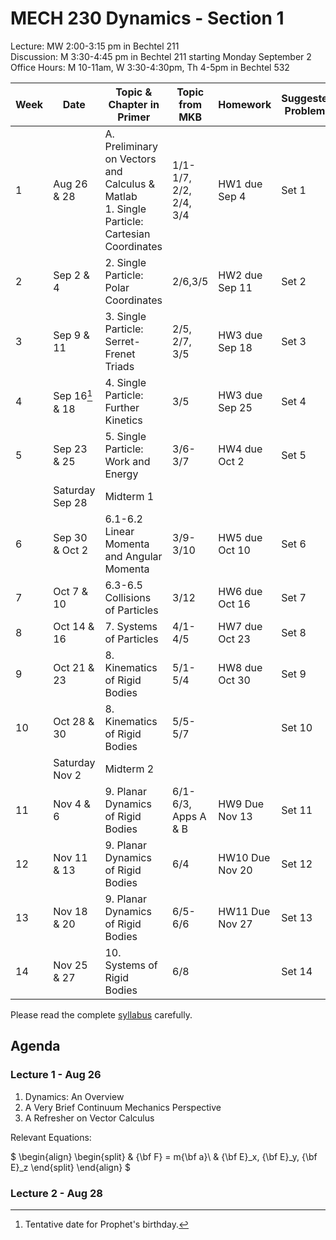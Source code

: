# MECH 230 Dynamics - Section 1


Lecture: MW 2:00-3:15 pm in Bechtel 211\
Discussion: M 3:30-4:45 pm in Bechtel 211 starting Monday September 2\
Office Hours: M 10-11am, W 3:30-4:30pm, Th 4-5pm in Bechtel 532

| Week | Date | Topic & Chapter in Primer | Topic from MKB | Homework | Suggested Problems |
| ---- | ------- |-------------------------- | ------- |-------- | ------- |
| 1 | Aug 26 & 28 | A. Preliminary on Vectors and Calculus & Matlab <br> 1. Single Particle: Cartesian Coordinates | 1/1-1/7, 2/2, 2/4, 3/4 | HW1 due Sep 4 | Set 1 |
| 2 | Sep 2 & 4 | 2. Single Particle: Polar Coordinates | 2/6,3/5 | HW2 due Sep 11 | Set 2 |
| 3 | Sep 9 & 11 | 3. Single Particle: Serret-Frenet Triads | 2/5, 2/7, 3/5 | HW3 due Sep 18 | Set 3 |
| 4 | Sep 16[^1] & 18 | 4. Single Particle: Further Kinetics | 3/5 | HW3 due Sep 25 | Set 4 |
| 5 | Sep 23 & 25 | 5. Single Particle: Work and Energy | 3/6-3/7 | HW4 due Oct 2 | Set 5 |
| | Saturday Sep 28 | Midterm 1 |
| 6 | Sep 30 & Oct 2 | 6.1-6.2 Linear Momenta and Angular Momenta | 3/9-3/10 | HW5 due Oct 10 | Set 6 |
| 7 | Oct 7 & 10 | 6.3-6.5 Collisions of Particles | 3/12 | HW6 due Oct 16 | Set 7 |
| 8 | Oct 14 & 16 | 7. Systems of Particles | 4/1-4/5 | HW7 due Oct 23 | Set 8 |
| 9 | Oct 21 & 23 | 8. Kinematics of Rigid Bodies | 5/1-5/4 | HW8 due Oct 30 | Set 9 |
| 10 | Oct 28 & 30 | 8. Kinematics of Rigid Bodies | 5/5-5/7 |  | Set 10 |
| | Saturday Nov 2 | Midterm 2
| 11 | Nov 4 & 6 | 9. Planar Dynamics of Rigid Bodies | 6/1-6/3, Apps A & B | HW9 Due Nov 13 | Set 11 |
| 12 | Nov 11 & 13 | 9. Planar Dynamics of Rigid Bodies | 6/4 | HW10 Due Nov 20 | Set 12 |
| 13 | Nov 18 & 20 | 9. Planar Dynamics of Rigid Bodies | 6/5-6/6 | HW11 Due Nov 27 | Set 13 |
| 14 | Nov 25 & 27 | 10. Systems of Rigid Bodies | 6/8 |  | Set 14 |

[^1]: Tentative date for Prophet's birthday.

Please read the complete [syllabus]() carefully.

## Agenda

### Lecture 1 - Aug 26



1. Dynamics: An Overview
2. A Very Brief Continuum Mechanics Perspective
3. A Refresher on Vector Calculus

Relevant Equations:

$
\begin{align}
\begin{split}
    & {\bf F} = m{\bf a}\\
    & {\bf E}_x, {\bf E}_y, {\bf E}_z
\end{split}
\end{align}
$

### Lecture 2 - Aug 28